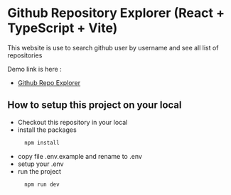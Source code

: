 # Github Repository Explorer (React + TypeScript + Vite)

This website is use to search github user by username and see all list of repositories 

Demo link is here :

- [Github Repo Explorer](https://ahmadadityakj.github.io/repo-explorer/) 
## How to setup this project on your local

- Checkout this repository in your local
- install the packages
  ```js
    npm install
  ```
- copy file .env.example and rename to .env
- setup your .env
- run the project
  ```js
    npm run dev
  ```
